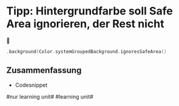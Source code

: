 # Tipp: Hintergrundfarbe soll Safe Area ignorieren, der Rest nicht
📱

```swift
.background(Color.systemGroupedBackground.ignoresSafeArea()
```

## Zusammenfassung
- Codesnippet


#nur learning unit# #learning unit#